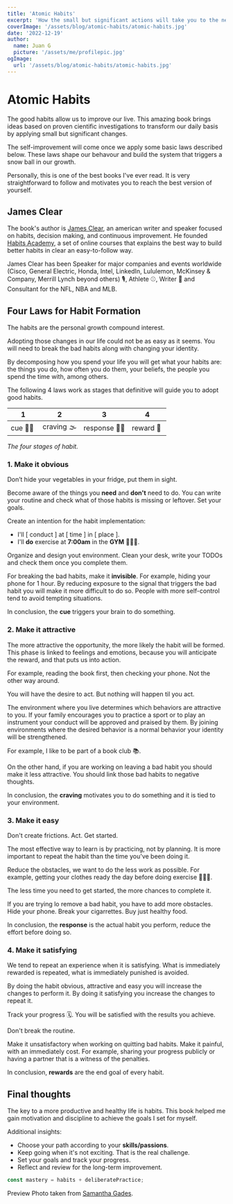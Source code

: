 ```yaml
---
title: 'Atomic Habits'
excerpt: 'How the small but significant actions will take you to the next level'
coverImage: '/assets/blog/atomic-habits/atomic-habits.jpg'
date: '2022-12-19'
author:
  name: Juan G
  picture: '/assets/me/profilepic.jpg'
ogImage:
  url: '/assets/blog/atomic-habits/atomic-habits.jpg'
---
```


# Atomic Habits

The good habits allow us to improve our live. This amazing book brings ideas based on proven cientific investigations to transform our daily basis by applying small but significant changes.

The self-improvement will come once we apply some basic laws described below. These laws shape our behavour and build the system that triggers a snow ball in our growth.

Personally, this is one of the best books I've ever read. It is very straightforward to follow and motivates you to reach the best version of yourself.

## James Clear

The book's author is [James Clear](https://jamesclear.com/about), an american writer and speaker focused on habits, decision making, and continuous improvement. He founded [Habits Academy](https://jamesclear.com/courses#:~:text=The%20Habits%20Academy%20is%20the,easy%2Dto%2Dfollow%20format.), a set of online courses that explains the best way to build better habits in clear an easy-to-follow way.

James Clear has been Speaker for major companies and events worldwide (Cisco, General Electric, Honda, Intel, LinkedIn, Lululemon, McKinsey & Company, Merrill Lynch beyond others) 🎙, Athlete ⚾️, Writer 📝 and Consultant for the NFL, NBA and MLB.

## Four Laws for Habit Formation

The habits are the personal growth compound interest.

Adopting those changes in our life could not be as easy as it seems. You will need to break the bad habits along with changing your identity.

By decomposing how you spend your life you will get what your habits are: the things you do, how often you do them, your beliefs, the people you spend the time with, among others.

The following 4 laws work as stages that definitive will guide you to adopt good habits.

| 1       | 2         | 3           | 4          |
| ------- | --------- | ----------- | ---------- |
| cue 🧏🏻  | craving 🌫 | response 👷🏼 | reward 🏅  |

_The four stages of habit._

### 1. Make it obvious

Don’t hide your vegetables in your fridge, put them in sight.

Become aware of the things you **need** and **don't** need to do. You can write your routine and check what of those habits is missing or leftover. Set your goals.

Create an intention for the habit implementation:

- I'll [ conduct ] at [ time ] in [ place ].
- I'll **do** exercise at **7:00am** in the **GYM** 🏋🏻‍♂️.

Organize and design yout environment. Clean your desk, write your TODOs and check them once you complete them.

For breaking the bad habits, make it **invisible**. For example, hiding your phone for 1 hour. By reducing exposure to the signal that triggers the bad habit you will make it more difficult to do so. People with more self-control tend to avoid tempting situations.

In conclusion, the **cue** triggers your brain to do something.

### 2. Make it attractive

The more attractive the opportunity, the more likely the habit will be formed. This phase is linked to feelings and emotions, because you will anticipate the reward, and that puts us into action.

For example, reading the book first, then checking your phone. Not the other way around.

You will have the desire to act. But nothing will happen til you act.

The environment where you live determines which behaviors are attractive to you. If your family encourages you to practice a sport or to play an instrument your conduct will be approved and praised by them. By joining environments where the desired behavior is a normal behavior your identity will be strengthened.

For example, I like to be part of a book club 📚.

On the other hand, if you are working on leaving a bad habit you should make it less attractive. You should link those bad habits to negative thoughts.

In conclusion, the **craving** motivates you to do something and it is tied to your environment.

### 3. Make it easy

Don't create frictions. Act. Get started.

The most effective way to learn is by practicing, not by planning. It is more important to repeat the habit than the time you've been doing it.

Reduce the obstacles, we want to do the less work as possible. For example, getting your clothes ready the day before doing exercise 🏃🏻‍♂️.

The less time you need to get started, the more chances to complete it.

If you are trying lo remove a bad habit, you have to add more obstacles.
Hide your phone. Break your cigarrettes. Buy just healthy food.

In conclusion, the **response** is the actual habit you perform, reduce the effort before doing so.

### 4. Make it satisfying

We tend to repeat an experience when it is satisfying. What is immediately rewarded is repeated, what is immediately punished is avoided.

By doing the habit obvious, attractive and easy you will increase the changes to perform it. By doing it satisfying you increase the changes to repeat it.

Track your progress 🗓. You will be satisfied with the results you achieve.

Don't break the routine.

Make it unsatisfactory when working on quitting bad habits. Make it painful, with an immediately cost. For example, sharing your progress publicly or having a partner that is a witness of the penalties.

In conclusion, **rewards** are the end goal of every habit.

## Final thoughts

The key to a more productive and healthy life is habits. This book helped me gain motivation and discipline to achieve the goals I set for myself.

Additional insights:

- Choose your path according to your **skills/passions**.
- Keep going when it's not exciting. That is the real challenge.
- Set your goals and track your progress.
- Reflect and review for the long-term improvement.

```js
const mastery = habits + deliberatePractice;
```

Preview Photo taken from [Samantha Gades](https://unsplash.com/@srosinger3997?utm_source=unsplash&utm_medium=referral&utm_content=creditCopyText).
